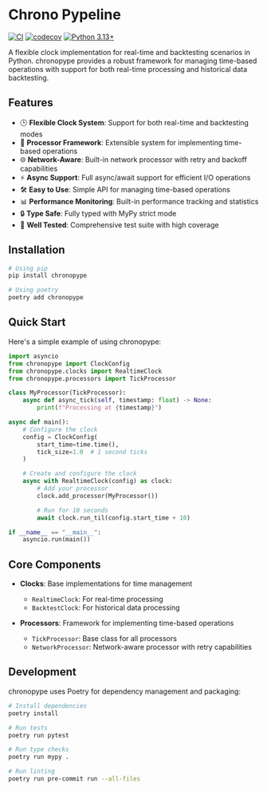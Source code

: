 # Chrono Pypeline

[![CI](https://github.com/gianlucapagliara/chronopype/actions/workflows/ci.yml/badge.svg)](https://github.com/gianlucapagliara/chronopype/actions/workflows/ci.yml)
[![codecov](https://codecov.io/gh/gianlucapagliara/chronopype/branch/main/graph/badge.svg)](https://codecov.io/gh/gianlucapagliara/chronopype)
[![Python 3.13+](https://img.shields.io/badge/python-3.13+-blue.svg)](https://www.python.org/downloads/)

A flexible clock implementation for real-time and backtesting scenarios in Python. chronopype provides a robust framework for managing time-based operations with support for both real-time processing and historical data backtesting.

## Features

- 🕒 **Flexible Clock System**: Support for both real-time and backtesting modes
- 🔄 **Processor Framework**: Extensible system for implementing time-based operations
- 🌐 **Network-Aware**: Built-in network processor with retry and backoff capabilities
- ⚡ **Async Support**: Full async/await support for efficient I/O operations
- 🛠️ **Easy to Use**: Simple API for managing time-based operations
- 📊 **Performance Monitoring**: Built-in performance tracking and statistics
- 🔒 **Type Safe**: Fully typed with MyPy strict mode
- 🧪 **Well Tested**: Comprehensive test suite with high coverage

## Installation

```bash
# Using pip
pip install chronopype

# Using poetry
poetry add chronopype
```

## Quick Start

Here's a simple example of using chronopype:

```python
import asyncio
from chronopype import ClockConfig
from chronopype.clocks import RealtimeClock
from chronopype.processors import TickProcessor

class MyProcessor(TickProcessor):
    async def async_tick(self, timestamp: float) -> None:
        print(f"Processing at {timestamp}")

async def main():
    # Configure the clock
    config = ClockConfig(
        start_time=time.time(),
        tick_size=1.0  # 1 second ticks
    )

    # Create and configure the clock
    async with RealtimeClock(config) as clock:
        # Add your processor
        clock.add_processor(MyProcessor())

        # Run for 10 seconds
        await clock.run_til(config.start_time + 10)

if __name__ == "__main__":
    asyncio.run(main())
```

## Core Components

- **Clocks**: Base implementations for time management
  - `RealtimeClock`: For real-time processing
  - `BacktestClock`: For historical data processing

- **Processors**: Framework for implementing time-based operations
  - `TickProcessor`: Base class for all processors
  - `NetworkProcessor`: Network-aware processor with retry capabilities

## Development

chronopype uses Poetry for dependency management and packaging:

```bash
# Install dependencies
poetry install

# Run tests
poetry run pytest

# Run type checks
poetry run mypy .

# Run linting
poetry run pre-commit run --all-files
```

